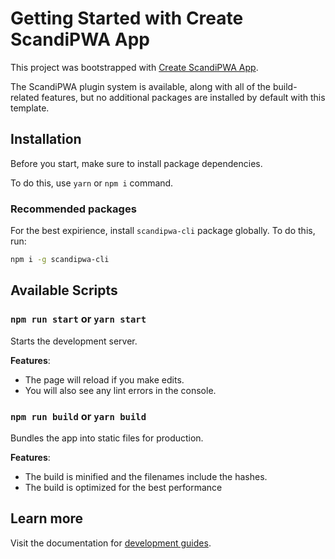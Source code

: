 # Getting Started with Create ScandiPWA App

This project was bootstrapped with [Create ScandiPWA App](https://docs.create-scandipwa-app.com/).

The ScandiPWA plugin system is available, along with all of the build-related features, but no additional packages are installed by default with this template.

## Installation

Before you start, make sure to install package dependencies.

To do this, use `yarn` or `npm i` command.

### Recommended packages

For the best expirience, install `scandipwa-cli` package globally. To do this, run:

```bash
npm i -g scandipwa-cli
```

## Available Scripts

### `npm run start` or `yarn start`

Starts the development server.

**Features**:
- The page will reload if you make edits.
- You will also see any lint errors in the console.

### `npm run build` or `yarn build`

Bundles the app into static files for production.

**Features**:
- The build is minified and the filenames include the hashes.
- The build is optimized for the best performance

## Learn more

Visit the documentation for [development guides](https://docs.create-scandipwa-app.com).

